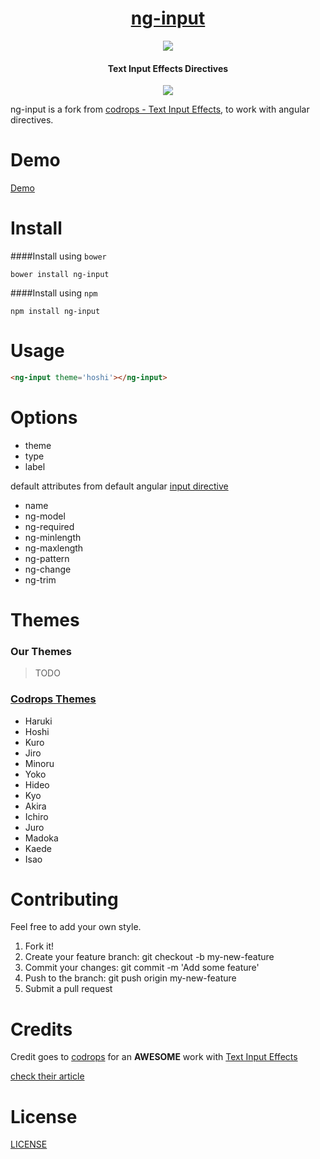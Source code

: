 
<h1 align="center"><a href="http://cesardeazevedo.github.io/ng-input/">ng-input</a></h1>
<p align="center">


<img src="http://i.cubeupload.com/rUrKrL.png" />
<h4 align="center">Text Input Effects Directives</h4>
<p align="center">
<a href="http://badge.fury.io/js/ng-input">
<img src="https://badge.fury.io/js/ng-input.svg" />
</a>
</p>

</p>

ng-input is a fork from [codrops - Text Input Effects](https://github.com/codrops/TextInputEffects), to work with angular directives.

# Demo


[Demo](http://cesardeazevedo.github.io/ng-input/)

# Install

####Install using `bower`

    bower install ng-input
  
####Install using `npm`

    npm install ng-input

# Usage

  ```html
  <ng-input theme='hoshi'></ng-input>
  ```

# Options

- theme
- type
- label

default attributes from default angular [input directive](https://docs.angularjs.org/api/ng/directive/input)

- name
- ng-model
- ng-required
- ng-minlength
- ng-maxlength
- ng-pattern
- ng-change
- ng-trim

# Themes

### Our Themes

 > TODO

### [Codrops Themes](http://tympanus.net/Development/TextInputEffects/)

- Haruki
- Hoshi
- Kuro
- Jiro
- Minoru
- Yoko
- Hideo
- Kyo
- Akira
- Ichiro
- Juro
- Madoka
- Kaede
- Isao


# Contributing

Feel free to add your own style.

1. Fork it!
2. Create your feature branch: git checkout -b my-new-feature
3. Commit your changes: git commit -m 'Add some feature'
4. Push to the branch: git push origin my-new-feature
5. Submit a pull request

# Credits

Credit goes to [codrops](http://tympanus.net/codrops/) for an **AWESOME** work with [Text Input Effects](https://github.com/codrops/TextInputEffects)

[check their article](http://tympanus.net/codrops/2015/01/08/inspiration-text-input-effects/)


# License

[LICENSE](./LICENSE)

